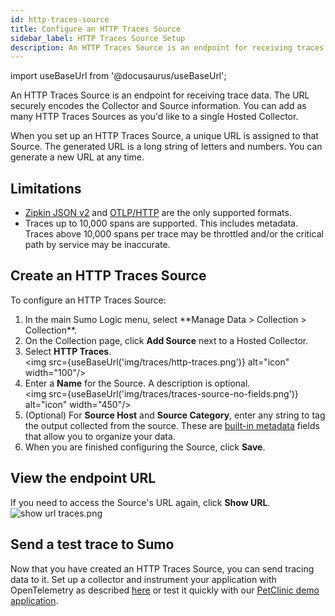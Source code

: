 ```yaml
---
id: http-traces-source
title: Configure an HTTP Traces Source
sidebar_label: HTTP Traces Source Setup
description: An HTTP Traces Source is an endpoint for receiving traces.
---
```


import useBaseUrl from '@docusaurus/useBaseUrl';

An HTTP Traces Source is an endpoint for receiving trace data. The URL securely encodes the Collector and Source information. You can add as many HTTP Traces Sources as you'd like to a single Hosted Collector.

When you set up an HTTP Traces Source, a unique URL is assigned to that Source. The generated URL is a long string of letters and numbers. You can generate a new URL at any time.

## Limitations

* [Zipkin JSON v2](https://zipkin.io/zipkin-api/) and [OTLP/HTTP](https://github.com/open-telemetry/opentelemetry-specification/blob/master/specification/protocol/otlp.md#otlphttp) are the only supported formats.
* Traces up to 10,000 spans are supported. This includes metadata. Traces above 10,000 spans per trace may be throttled and/or the critical path by service may be inaccurate.

## Create an HTTP Traces Source

To configure an HTTP Traces Source:

1. <!--Kanso [**Classic UI**](/docs/get-started/sumo-logic-ui/). Kanso-->  In the main Sumo Logic menu, select **Manage Data > Collection > Collection**. <!--Kanso <br/>[**New UI**](/docs/get-started/sumo-logic-ui-new/). In the top menu select **Configuration**, and then under **Data Collection** select **Collection**. You can also click the **Go To...** menu at the top of the screen and select **Collection**.  Kanso-->
1. On the Collection page, click **Add Source** next to a Hosted Collector.
1. Select **HTTP Traces**.<br/> <img src={useBaseUrl('img/traces/http-traces.png')} alt="icon" width="100"/>
1. Enter a **Name** for the Source. A description is optional. <br/><img src={useBaseUrl('img/traces/traces-source-no-fields.png')} alt="icon" width="450"/>
1. (Optional) For **Source Host** and **Source Category**, enter any string to tag the output collected from the source. These are [built-in metadata](/docs/search/get-started-with-search/search-basics/built-in-metadata) fields that allow you to organize your data.
1. When you are finished configuring the Source, click **Save**.

## View the endpoint URL

If you need to access the Source's URL again, click **Show URL**.<br/>![show url traces.png](/img/traces/show-url-traces.png)

## Send a test trace to Sumo

Now that you have created an HTTP Traces Source, you can send tracing data to it. Set up a collector and instrument your application with OpenTelemetry as described [here](/docs/apm/traces/get-started-transaction-tracing) or test it quickly with our [PetClinic demo application](https://github.com/SumoLogic/opentelemetry-petclinic).

